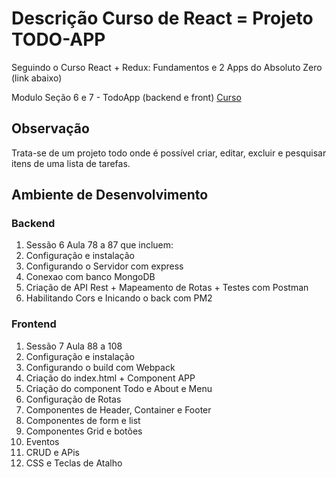 # Descrição Curso de React = Projeto TODO-APP

Seguindo o Curso React + Redux: Fundamentos e 2 Apps do Absoluto Zero (link abaixo)

Modulo Seção 6 e 7 - TodoApp (backend e front) [Curso](https://www.udemy.com/course/react-redux-pt/learn/lecture/6544652#announcements/4498412/)

## Observação

Trata-se de um projeto todo onde é possível criar, editar, excluir e pesquisar itens de uma lista de tarefas.

## Ambiente de Desenvolvimento

### Backend

1. Sessão 6 Aula 78 a 87 que incluem:
2. Configuração e instalação
3. Configurando o Servidor com express
4. Conexao com banco MongoDB
5. Criação de API Rest + Mapeamento de Rotas + Testes com Postman
6. Habilitando Cors e Inicando o back com PM2

### Frontend

1. Sessão 7 Aula 88 a 108
2. Configuração e instalação
3. Configurando o build com Webpack
4. Criação do index.html + Component APP
5. Criação do component Todo e About e Menu
6. Configuração de Rotas
7. Componentes de Header, Container e Footer
8. Componentes de form e list
9. Componentes Grid e botões
10. Eventos
11. CRUD e APis
12. CSS e Teclas de Atalho
